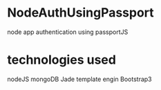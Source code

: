 # NodeAuthUsingPassport
node app authentication using passportJS

# technologies used

nodeJS
mongoDB
Jade template engin
Bootstrap3
